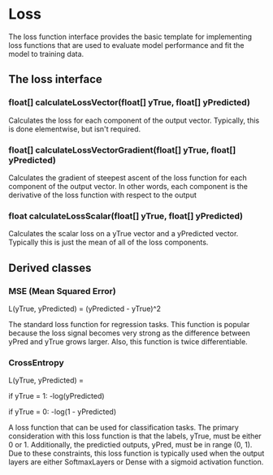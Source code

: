 # Loss

The loss function interface provides the basic template for implementing loss functions that are used to evaluate model performance and fit the model to training data.

## The loss interface

### float[] calculateLossVector(float[] yTrue, float[] yPredicted)

Calculates the loss for each component of the output vector. Typically, this is done elementwise, but isn't required.

### float[] calculateLossVectorGradient(float[] yTrue, float[] yPredicted)

Calculates the gradient of steepest ascent of the loss function for each component of the output vector. In other words, each component is the derivative of the loss function with respect to the output


### float calculateLossScalar(float[] yTrue, float[] yPredicted)

Calculates the scalar loss on a yTrue vector and a yPredicted vector. Typically this is just the mean of all of the loss components.

## Derived classes

### MSE (Mean Squared Error)

L(yTrue, yPredicted) = (yPredicted - yTrue)^2

The standard loss function for regression tasks. This function is popular because the loss signal becomes very strong as the difference between yPred and yTrue grows larger. Also, this function is twice differentiable.

### CrossEntropy

L(yTrue, yPredicted) =

if yTrue = 1: -log(yPredicted)

if yTrue = 0: -log(1 - yPredicted)

A loss function that can be used for classification tasks. The primary consideration with this loss function is that the labels, yTrue, must be either 0 or 1.
Additionally, the predictied outputs, yPred, must be in range (0, 1). Due to these constraints, this loss function is typically used when the output layers are
either SoftmaxLayers or Dense with a sigmoid activation function.
